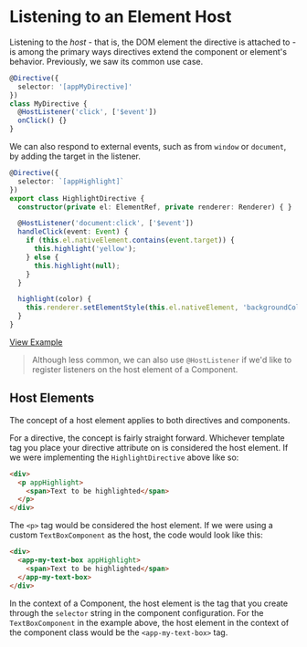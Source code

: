 # Listening to an Element Host

Listening to the *host* - that is, the DOM element the directive is attached to - is among the primary ways directives extend the component or element's behavior. Previously, we saw its common use case.

```typescript
@Directive({
  selector: '[appMyDirective]'
})
class MyDirective {
  @HostListener('click', ['$event'])
  onClick() {}
}
```

We can also respond to external events, such as from `window` or `document`, by adding the target in the listener.

```typescript
@Directive({
  selector: `[appHighlight]`
})
export class HighlightDirective {
  constructor(private el: ElementRef, private renderer: Renderer) { }

  @HostListener('document:click', ['$event'])
  handleClick(event: Event) {
    if (this.el.nativeElement.contains(event.target)) {
      this.highlight('yellow');
    } else {
      this.highlight(null);
    }
  }

  highlight(color) {
    this.renderer.setElementStyle(this.el.nativeElement, 'backgroundColor', color);
  }
}
```
[View Example](https://plnkr.co/edit/iJvMpPYDQmiwqvUTKSU8?p=preview)

> Although less common, we can also use `@HostListener` if we'd like to register listeners on the host element of a Component.

## Host Elements

The concept of a host element applies to both directives and components.

For a directive, the concept is fairly straight forward. Whichever template tag you place your directive attribute on is considered the host element. If we were implementing the `HighlightDirective` above like so:

```html
<div>
  <p appHighlight>
    <span>Text to be highlighted</span>
  </p>
</div>
```

The `<p>` tag would be considered the host element. If we were using a custom `TextBoxComponent` as the host, the code would look like this:

```html
<div>
  <app-my-text-box appHighlight>
    <span>Text to be highlighted</span>
  </app-my-text-box>
</div>
```

In the context of a Component, the host element is the tag that you create through the `selector` string in the component configuration. For the `TextBoxComponent` in the example above, the host element in the context of the component class would be the `<app-my-text-box>` tag.

